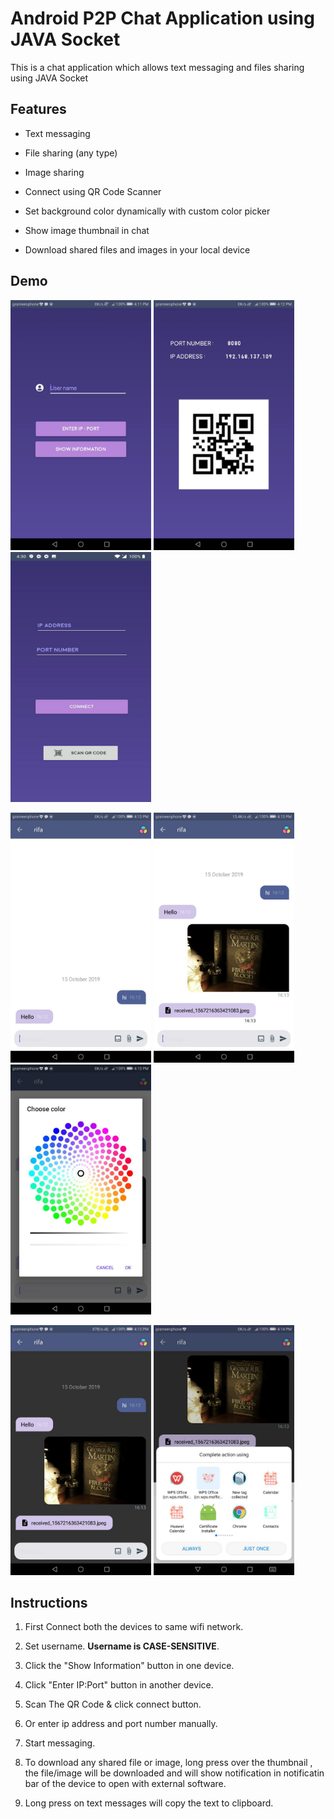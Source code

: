 # Android P2P Chat Application using JAVA Socket

This is a chat application which allows text messaging and files sharing using JAVA Socket


## Features

 - Text messaging 

 - File sharing (any type)

 - Image sharing

 - Connect using QR Code Scanner

 - Set background color dynamically with custom color picker

 - Show image thumbnail in chat

 - Download shared files and images in your local device


## Demo
<img src="app/src/main/res/photo_2019-10-15_16-17-37.jpg" width="225" height="400"> <img src="app/src/main/res/photo_2019-10-15_16-17-52.jpg" width="225" height="400"> <img src="app/src/main/res/photo_2019-10-15_16-30-26.jpg" width="225" height="400"> 

<img src="app/src/main/res/photo_2019-10-15_16-17-44.jpg" width="225" height="400"> <img src="app/src/main/res/photo_2019-10-15_16-17-34.jpg" width="225" height="400"> <img src="app/src/main/res/photo_2019-10-15_16-17-03.jpg" width="225" height="400">


<img src="app/src/main/res/photo_2019-10-15_16-17-48.jpg" width="225" height="400"> <img src="app/src/main/res/photo_2019-10-15_16-17-40.jpg" width="225" height="400">



## Instructions

  1. First Connect both the devices to same wifi network.
  
  2. Set username. <strong>Username is CASE-SENSITIVE</strong>.
  
  3. Click the "Show Information" button in one device.
  
  4. Click "Enter IP:Port" button in another device.
  
  5. Scan The QR Code & click connect button.
  
  6. Or enter ip address and port number manually.
  
  7. Start messaging.
  
  8. To download any shared file or image, long press over the thumbnail , the file/image will be downloaded and will show notification in notificatin bar of the device to open with external software.
  
  9. Long press on text messages will copy the text to clipboard.
  
